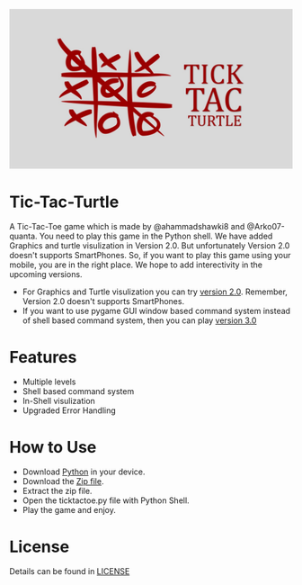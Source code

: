 ![tick](https://github.com/ahammadshawki8/Tic-Tac-Turtle/blob/master/tick.jpg)
# Tic-Tac-Turtle
A Tic-Tac-Toe game which is made by @ahammadshawki8 and @Arko07-quanta. You need to play this game in the Python shell. We have added Graphics and turtle visulization in Version 2.0. But unfortunately Version 2.0 doesn't supports SmartPhones. So, if you want to play this game using your mobile, you are in the right place. We hope to add interectivity in the upcoming versions.

* For Graphics and Turtle visulization you can try [version 2.0](https://github.com/ahammadshawki8/Tick-Tac-Turtle/tree/master). Remember, Version 2.0 doesn't supports SmartPhones.
* If you want to use pygame GUI window based command system instead of shell based command system, then you can play [version 3.0](https://github.com/ahammadshawki8/Tic-Tac-Turtle)

# Features
* Multiple levels
* Shell based command system
* In-Shell visulization
* Upgraded Error Handling

# How to Use
* Download [Python](https://www.python.org/downloads/) in your device.
* Download the [Zip file](https://codeload.github.com/ahammadshawki8/Tic-Tac-Turtle/zip/V1.0).
* Extract the zip file.
* Open the ticktactoe.py file with Python Shell.
* Play the game and enjoy.

# License
Details can be found in [LICENSE](LICENSE)

